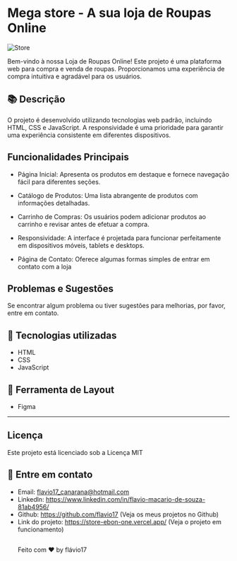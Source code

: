 # Mega store - A sua loja de Roupas Online

![Store](https://github.com/flavio17/store/assets/31322073/ec54e977-ffd0-47dc-a6a7-9e67d7d114b4)

Bem-vindo à nossa Loja de Roupas Online! Este projeto é uma plataforma web para compra e venda de roupas. Proporcionamos uma experiência de compra intuitiva e agradável para os usuários.

## 📚 Descrição
O projeto é desenvolvido utilizando tecnologias web padrão, incluindo HTML, CSS e JavaScript. A responsividade é uma prioridade para garantir uma experiência consistente em diferentes dispositivos.

## Funcionalidades Principais

 - Página Inicial: Apresenta os produtos em destaque e fornece navegação fácil para diferentes seções.

 - Catálogo de Produtos: Uma lista abrangente de produtos com informações detalhadas.

 - Carrinho de Compras: Os usuários podem adicionar produtos ao carrinho e revisar antes de efetuar a compra.

 - Responsividade: A interface é projetada para funcionar perfeitamente em dispositivos móveis, tablets e desktops.
 - Página de Contato: Oferece algumas formas simples de entrar em contato com a loja

## Problemas e Sugestões

Se encontrar algum problema ou tiver sugestões para melhorias, por favor, entre em contato.

## 🚀 Tecnologias utilizadas 

   - HTML
   - CSS
   - JavaScript
## 🎨 Ferramenta de Layout
- Figma
---

## Licença

Este projeto está licenciado sob a Licença MIT
    
## 📝 Entre em contato
  - Email: flavio17_canarana@hotmail.com
  - Linkedln: https://www.linkedin.com/in/flavio-macario-de-souza-81ab4956/
  - Github: https://github.com/flavio17 (Veja os meus projetos no Github)
  - Link do projeto: https://store-ebon-one.vercel.app/ (Veja o projeto em funcionamento)
    ##
    Feito com ♥ by flávio17
    
